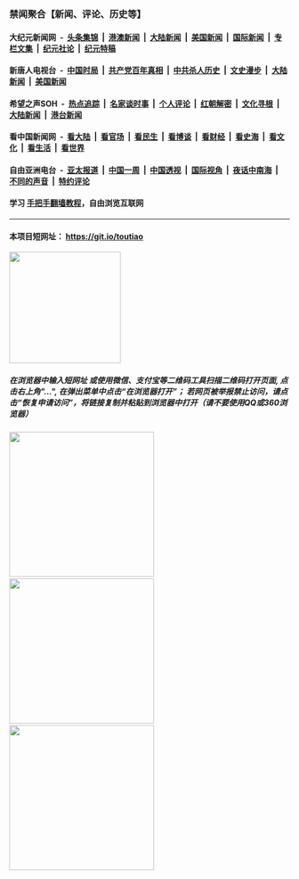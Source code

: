 ### 禁闻聚合【新闻、评论、历史等】

#### 大纪元新闻网 &nbsp;-&nbsp; [头条集锦](indexes/E头条集锦.md?t=02040201) &nbsp;|&nbsp; [港澳新闻](indexes/E港澳新闻.md?t=02040201)  &nbsp;|&nbsp; [大陆新闻](indexes/E大陆新闻.md?t=02040201) &nbsp;|&nbsp; [美国新闻](indexes/E美国新闻.md?t=02040201) &nbsp;|&nbsp; [国际新闻](indexes/E国际新闻.md?t=02040201) &nbsp;|&nbsp; [专栏文集](indexes/E专栏文集.md?t=02040201) &nbsp;|&nbsp; [纪元社论](indexes/E纪元社论.md?t=02040201) &nbsp;|&nbsp; [纪元特稿](indexes/E纪元特稿.md?t=02040201) 

#### 新唐人电视台 &nbsp;-&nbsp; [中国时局](indexes/N中国时局.md?t=02040201) &nbsp;|&nbsp; [共产党百年真相](indexes/N共产党百年真相.md?t=02040201) &nbsp;|&nbsp; [中共杀人历史](indexes/N中共杀人历史.md?t=02040201) &nbsp;|&nbsp; [文史漫步](indexes/N文史漫步.md?t=02040201) &nbsp;|&nbsp; [大陆新闻](indexes/N大陆新闻.md?t=02040201) &nbsp;|&nbsp; [美国新闻](indexes/N美国新闻.md?t=02040201)

#### 希望之声SOH &nbsp;-&nbsp; [热点追踪](indexes/H热点追踪.md?t=02040201) &nbsp;|&nbsp; [名家谈时事](indexes/H名家谈时事.md?t=02040201) &nbsp;|&nbsp; [个人评论](indexes/H个人评论.md?t=02040201)  &nbsp;|&nbsp; [红朝解密](indexes/H红朝解密.md?t=02040201) &nbsp;|&nbsp; [文化寻根](indexes/H文化寻根.md?t=02040201) &nbsp;|&nbsp; [大陆新闻](indexes/H大陆新闻.md?t=02040201) &nbsp;|&nbsp; [港台新闻](indexes/H港台新闻.md?t=02040201)

#### 看中国新闻网 &nbsp;-&nbsp; [看大陆](indexes/S看大陆.md?t=02040201) &nbsp;|&nbsp; [看官场](indexes/S看官场.md?t=02040201) &nbsp;|&nbsp; [看民生](indexes/S看民生.md?t=02040201)  &nbsp;|&nbsp; [看博谈](indexes/S看博谈.md?t=02040201) &nbsp;|&nbsp; [看财经](indexes/S看财经.md?t=02040201) &nbsp;|&nbsp; [看史海](indexes/S看史海.md?t=02040201) &nbsp;|&nbsp; [看文化](indexes/S看文化.md?t=02040201) &nbsp;|&nbsp; [看生活](indexes/S看生活.md?t=02040201) &nbsp;|&nbsp; [看世界](indexes/S看世界.md?t=02040201)

#### 自由亚洲电台 &nbsp;-&nbsp; [亚太报道](indexes/R亚太报道.md?t=02040201) &nbsp;|&nbsp; [中国一周](indexes/R中国一周.md?t=02040201) &nbsp;|&nbsp; [中国透视](indexes/R中国透视.md?t=02040201)  &nbsp;|&nbsp; [国际视角](indexes/R国际视角.md?t=02040201) &nbsp;|&nbsp; [夜话中南海](indexes/R夜话中南海.md?t=02040201) &nbsp;|&nbsp; [不同的声音](indexes/R不同的声音.md?t=02040201) &nbsp;|&nbsp; [特约评论](indexes/R特约评论.md?t=02040201)

#### 学习 [手把手翻墙教程](https://github.com/gfw-breaker/guides/wiki)，自由浏览互联网

----

#### 本项目短网址： https://git.io/toutiao
<img src="https://raw.githubusercontent.com/gfw-breaker/banned-news/master/scripts/img/qr.png" width="200px"/>  

##### 在浏览器中输入短网址 或使用微信、支付宝等二维码工具扫描二维码打开页面, 点击右上角"...", 在弹出菜单中点击“在浏览器打开”； 若网页被举报禁止访问，请点击“恢复申请访问”，将链接复制并粘贴到浏览器中打开（请不要使用QQ或360浏览器）

<img src="https://raw.githubusercontent.com/gfw-breaker/banned-news/master/scripts/img/1.png" width="260px"/> &nbsp; <img src="https://raw.githubusercontent.com/gfw-breaker/banned-news/master/scripts/img/2.png" width="260px"/> &nbsp; <img src="https://raw.githubusercontent.com/gfw-breaker/banned-news/master/scripts/img/3.png" width="260px"/>
